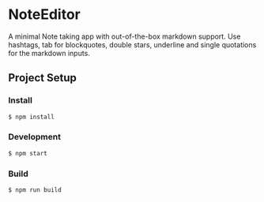 # NoteEditor

A minimal Note taking app with out-of-the-box markdown support.
Use hashtags, tab for blockquotes, double stars, underline and single quotations for the markdown inputs.


## Project Setup

### Install

```bash
$ npm install
```

### Development

```bash
$ npm start
```

### Build

```bash
$ npm run build
```
